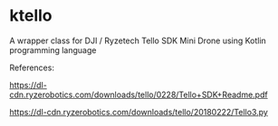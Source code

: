 # ktello
A wrapper class for DJI / Ryzetech Tello SDK Mini Drone using Kotlin programming language

References:

https://dl-cdn.ryzerobotics.com/downloads/tello/0228/Tello+SDK+Readme.pdf

https://dl-cdn.ryzerobotics.com/downloads/tello/20180222/Tello3.py
